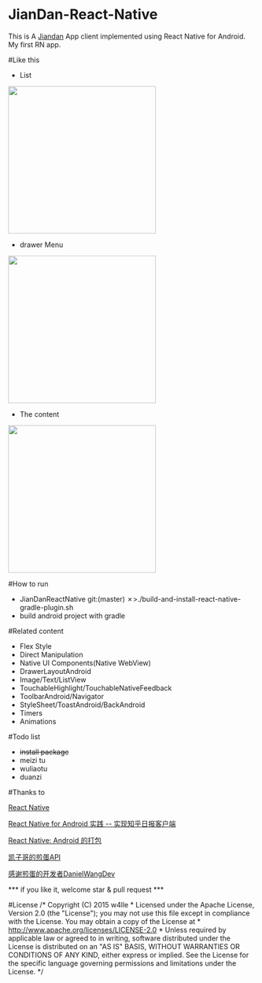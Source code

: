 # JianDan-React-Native
This is A [Jiandan](jandan.net) App client implemented using React Native for Android.
My first RN app.

#Like this
* List
<img src="https://github.com/w4lle/JianDan-React-Native/blob/master/rn0.png" width="300">

* drawer Menu
<img src="https://github.com/w4lle/JianDan-React-Native/blob/master/rn.png" width="300">

* The content
<img src="https://github.com/w4lle/JianDan-React-Native/blob/master/rn1.png" width="300">

#How to run
* JianDanReactNative git:(master) ✗>./build-and-install-react-native-gradle-plugin.sh
* build android project with gradle


#Related content
* Flex Style
* Direct Manipulation
* Native UI Components(Native WebView)
* DrawerLayoutAndroid
* Image/Text/ListView
* TouchableHighlight/TouchableNativeFeedback
* ToolbarAndroid/Navigator
* StyleSheet/ToastAndroid/BackAndroid
* Timers
* Animations


#Todo list
* ~~install package~~
* meizi tu
* wuliaotu
* duanzi


#Thanks to

[React Native](https://facebook.github.io/react-native/)

[React Native for Android 实践 -- 实现知乎日报客户端](http://www.race604.com/react-native-android-practice/) 

[React Native: Android 的打包](http://liaohuqiu.net/cn/posts/react-native-android-package/)

[凯子哥的煎蛋API](http://blog.csdn.net/zhaokaiqiang1992/article/details/45038125) 

[感谢煎蛋的开发者DanielWangDev](http://m.weibo.cn/u/1749949233) 


*** if you like it, welcome star & pull request ***

#License
/*
Copyright (C) 2015 w4lle *
Licensed under the Apache License, Version 2.0 (the "License");
you may not use this file except in compliance with the License.
You may obtain a copy of the License at *
http://www.apache.org/licenses/LICENSE-2.0 *
Unless required by applicable law or agreed to in writing, software
distributed under the License is distributed on an "AS IS" BASIS,
WITHOUT WARRANTIES OR CONDITIONS OF ANY KIND, either express or implied.
See the License for the specific language governing permissions and
limitations under the License. */



